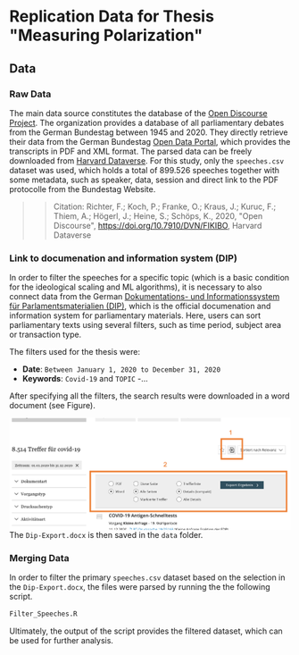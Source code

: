# Replication Data for Thesis "Measuring Polarization"

## Data 

### Raw Data
The main data source constitutes the database of the [Open Discourse Project](https://opendiscourse.de/). The organization provides a database of all parliamentary debates from the German Bundestag between 1945 and 2020. They directly retrieve their data from the German Bundestag [Open Data Portal](https://www.bundestag.de/services/opendata), which provides the transcripts in PDF and XML format. The parsed data can be freely downloaded from [Harvard Dataverse](https://dataverse.harvard.edu/dataverse/opendiscourse). For this study, only the `speeches.csv` dataset was used, which holds a total of 899.526 speeches together with some metadata, such as speaker, data, session and direct link to the PDF protocolle from the Bundestag Website. 

>> Citation: Richter, F.; Koch, P.; Franke, O.; Kraus, J.; Kuruc, F.; Thiem, A.; Högerl, J.; Heine, S.; Schöps, K., 2020, "Open Discourse", https://doi.org/10.7910/DVN/FIKIBO, Harvard Dataverse

### Link to documenation and information system (DIP)

In order to filter the speeches for a specific topic (which is a basic condition for the ideological scaling and ML algorithms), it is necessary to also connect data from the German [Dokumentations- und Informationssystem für Parlamentsmaterialien (DIP)](https://dip.bundestag.de/erweiterte-suche?term=covid-19&rows=25), which is the official documenation and information system for parliamentary materials. Here, users can sort parliamentary texts using several filters, such as time period, subject area or transaction type. 

The filters used for the thesis were:
-  **Date**: `Between January 1, 2020 to December 31, 2020`
- **Keywords**: `Covid-19` and `TOPIC`
-...

After specifying all the filters, the search results were downloaded in a word document (see Figure).

<p align="center">
<img src="https://github.com/lukasbirki/Thesis/blob/main/DIP_Exoprt.png" alt="Exporting DIP" width="800" style="float: right;">
</p>

The `Dip-Export.docx` is then saved in the `data` folder. 

### Merging Data

In order to filter the primary `speeches.csv` dataset based on the selection in the `Dip-Export.docx`, the files were parsed by running the the following script. 

```R
Filter_Speeches.R
```
Ultimately, the output of the script provides the filtered dataset, which can be used for further analysis. 

